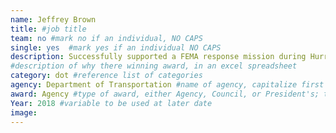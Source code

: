 ```yaml
---
name: Jeffrey Brown
title: #job title
team: no #mark no if an individual, NO CAPS
single: yes  #mark yes if an individual NO CAPS
description: Successfully supported a FEMA response mission during Hurricane Harvey through several rapid response tactics. In addition, when Hurricanes Irma and Maria struck the Caribbean and his ship was diverted, Jeff ensured a smooth transition and handled complex logistics necessary to adapt to the new mission.
#description of why there winning award, in an excel spreadsheet
category: dot #reference list of categories
agency: Department of Transportation #name of agency, capitalize first letter of each name
award: Agency #type of award, either Agency, Council, or President's; this is case sensitive so make sure to match the options listed exactly. This section generates the format of the card
Year: 2018 #variable to be used at later date
image:
---
```

